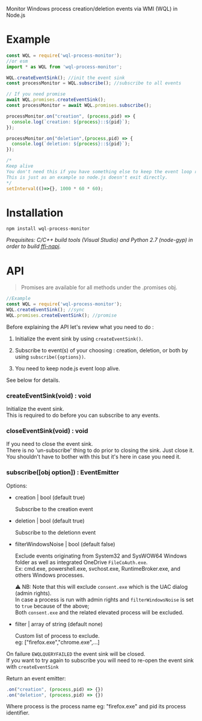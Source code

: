 Monitor Windows process creation/deletion events via WMI (WQL) in Node.js

Example
=======

```js
const WQL = require('wql-process-monitor');
//or esm 
import * as WQL from 'wql-process-monitor';

WQL.createEventSink(); //init the event sink 
const processMonitor = WQL.subscribe(); //subscribe to all events

// If you need promise
await WQL.promises.createEventSink();
const processMonitor = await WQL.promises.subscribe();

processMonitor.on("creation", (process,pid) => {
  console.log(`creation: ${process}::${pid}`);
});

processMonitor.on("deletion",(process,pid) => {
  console.log(`deletion: ${process}::${pid}`);
});

/*
Keep alive
You don't need this if you have something else to keep the event loop running.
This is just as an example so node.js doesn't exit directly.
*/
setInterval(()=>{}, 1000 * 60 * 60);
```

Installation
============

`npm install wql-process-monitor`

_Prequisites: C/C++ build tools (Visual Studio) and Python 2.7 (node-gyp) in order to build [ffi-napi](https://www.npmjs.com/package/ffi-napi)._

API
===

> Promises are available for all methods under the .promises obj.

```js
//Example
const WQL = require('wql-process-monitor');
WQL.createEventSink(); //sync
WQL.promises.createEventSink(); //promise
```

Before explaining the API let's review what you need to do :

1) Initialize the event sink by using `createEventSink()`.

2) Subscribe to event(s) of your choosing : creation, deletion, or both by using `subscribe({options})`.

3) You need to keep node.js event loop alive.   

See below for details.

### createEventSink(void) : void

Initialize the event sink.<br/>
This is required to do before you can subscribe to any events.

### closeEventSink(void) : void

If you need to close the event sink.<br/>
There is no 'un-subscribe' thing to do prior to closing the sink. Just close it.<br/>
You shouldn't have to bother with this but it's here in case you need it.

### subscribe([obj option]) : EventEmitter

Options:

- creation | bool (default true)

	Subscribe to the creation event
	
- deletion | bool (default true)

	Subscribe to the deletionn event
	
- filterWindowsNoise | bool (default false)

	Exclude events originating from System32 and SysWOW64 Windows folder as well as integrated OneDrive `FileCoAuth.exe`.<br/>
	Ex: cmd.exe, powershell.exe, svchost.exe, RuntimeBroker.exe, and others Windows processes.<br/>
	
	⚠️ NB: Note that this will exclude `consent.exe` which is the UAC dialog (admin rights).<br/>
	In case a process is run with admin rights and `filterWindowsNoise` is set to `true` because of the above;<br/>
	Both `consent.exe` and the related elevated process will be excluded.<br/>

- filter | array of string (default none)

	Custom list of process to exclude.<br/>
	eg: ["firefox.exe","chrome.exe",...]<br/>
	
On failure `EWQLQUERYFAILED` the event sink will be closed.<br/>
If you want to try again to subscribe you will need to re-open the event sink with `createEventSink`

Return an event emitter:

```js
.on("creation", (process,pid) => {})
.on("deletion", (process,pid) => {})
```

Where process is the process name eg: "firefox.exe" and pid its process identifier.
